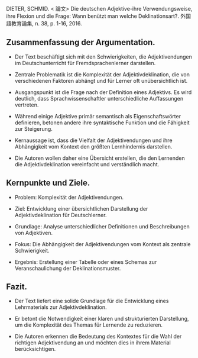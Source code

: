 DIETER, SCHMID. < 論文> Die deutschen Adjektive-ihre Verwendungsweise, ihre Flexion und die Frage: Wann benützt man welche Deklinationsart?. 外国語教育論集, n. 38, p. 1-16, 2016. 

## Zusammenfassung der Argumentation.

* Der Text beschäftigt sich mit den Schwierigkeiten, die Adjektivendungen im Deutschunterricht für Fremdsprachenlerner darstellen. 

* Zentrale Problematik ist die Komplexität der Adjektivdeklination, die von verschiedenen Faktoren abhängt und für Lerner oft unübersichtlich ist.

* Ausgangspunkt ist die Frage nach der Definition eines Adjektivs. Es wird deutlich, dass Sprachwissenschaftler unterschiedliche Auffassungen vertreten. 

* Während einige Adjektive primär semantisch als Eigenschaftswörter definieren, betonen andere ihre syntaktische Funktion und die Fähigkeit zur Steigerung.

* Kernaussage ist, dass die Vielfalt der Adjektivendungen und ihre Abhängigkeit vom Kontext den größten Lernhindernis darstellen. 

* Die Autoren wollen daher eine Übersicht erstellen, die den Lernenden die Adjektivdeklination vereinfacht und verständlich macht.

## Kernpunkte und Ziele.

* Problem: Komplexität der Adjektivendungen.
  
* Ziel: Entwicklung einer übersichtlichen Darstellung der Adjektivdeklination für Deutschlerner.
  
* Grundlage: Analyse unterschiedlicher Definitionen und Beschreibungen von Adjektiven.
  
* Fokus: Die Abhängigkeit der Adjektivendungen vom Kontext als zentrale Schwierigkeit.
  
* Ergebnis: Erstellung einer Tabelle oder eines Schemas zur Veranschaulichung der Deklinationsmuster.

## Fazit.
* Der Text liefert eine solide Grundlage für die Entwicklung eines Lehrmaterials zur Adjektivdeklination.
  
* Er betont die Notwendigkeit einer klaren und strukturierten Darstellung, um die Komplexität des Themas für Lernende zu reduzieren.
  
* Die Autoren erkennen die Bedeutung des Kontextes für die Wahl der richtigen Adjektivendung an und möchten dies in ihrem Material berücksichtigen.
